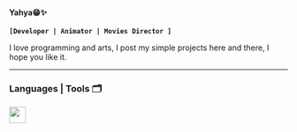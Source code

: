 #### Yahya😁✨

**`[Developer | Animator | Movies Director ] `**

I love programming and arts, I post my simple projects here and there, I hope you like it.

---

### Languages | Tools 🗂️

<img align="left" width="30px" style="padding-right:10px;" src="https://cdn.jsdelivr.net/gh/devicons/devicon/icons/javascript/javascript-plain.svg" />
